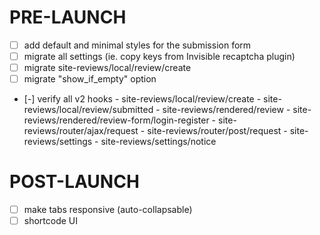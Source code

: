 # PRE-LAUNCH
- [ ] add default and minimal styles for the submission form
- [ ] migrate all settings (ie. copy keys from Invisible recaptcha plugin)
- [ ] migrate site-reviews/local/review/create
- [ ] migrate "show_if_empty" option
- [-] verify all v2 hooks
      - site-reviews/local/review/create
      - site-reviews/local/review/submitted
      - site-reviews/rendered/review
      - site-reviews/rendered/review-form/login-register
      - site-reviews/router/ajax/request
      - site-reviews/router/post/request
      - site-reviews/settings
      - site-reviews/settings/notice

# POST-LAUNCH
- [ ] make tabs responsive (auto-collapsable)
- [ ] shortcode UI
